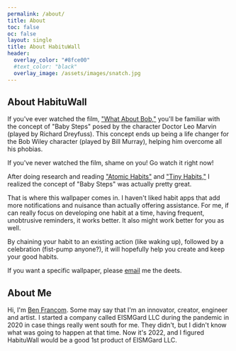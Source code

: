 ```yaml
---
permalink: /about/
title: About
toc: false
oc: false
layout: single
title: About HabituWall
header:
  overlay_color: "#8fce00"
  #text_color: "black"
  overlay_image: /assets/images/snatch.jpg
---
```


## About HabituWall
If you've ever watched the film, ["What About Bob,"](https://www.imdb.com/title/tt0103241/) you'll be familiar with the concept of "Baby Steps" posed by the character Doctor Leo Marvin (played by Richard Dreyfuss).  This concept ends up being a life changer for the Bob Wiley character (played by Bill Murray), helping him overcome all his phobias.

If you've never watched the film, shame on you! Go watch it right now!

After doing research and reading ["Atomic Habits"](https://jamesclear.com/atomic-habits) and ["Tiny Habits,"](https://tinyhabits.com/book/) I realized the concept of "Baby Steps" was actually pretty great. 

That is where this wallpaper comes in. I haven't liked habit apps that add more notifications and nuisance than actually offering assistance. For me, if can really focus on developing one habit at a time, having frequent, unobtrusive reminders, it works better. It also might work better for you as well.

By chaining your habit to an existing action (like waking up), followed by a celebration (fist-pump anyone?), it will hopefully help you create and keep your good habits. 

If you want a specific wallpaper, please [email](mailto:ben@habituwall.com) me the deets. 

## About Me	

Hi, I'm [Ben Francom](https://benfran.com). Some may say that I'm an innovator, creator, engineer and artist. I started a company called EISMGard LLC during the pandemic in 2020 in case things really went south for me. They didn't, but I didn't know what was going to happen at that time. Now it's 2022, and I figured HabituWall would be a good 1st product of EISMGard LLC.

